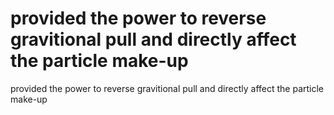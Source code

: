 # provided the power to reverse gravitional pull and directly affect the particle make-up

provided the power to reverse gravitional pull and directly affect the particle make-up